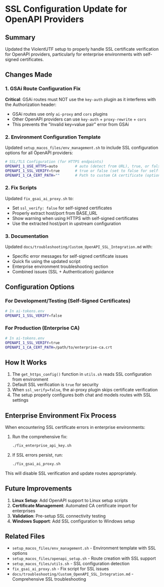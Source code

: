 # SSL Configuration Update for OpenAPI Providers

## Summary
Updated the ViolentUTF setup to properly handle SSL certificate verification for OpenAPI providers, particularly for enterprise environments with self-signed certificates.

## Changes Made

### 1. GSAi Route Configuration Fix
**Critical**: GSAi routes must NOT use the `key-auth` plugin as it interferes with the Authorization header:
- GSAi routes use only `ai-proxy` and `cors` plugins
- Other OpenAPI providers can use `key-auth` + `proxy-rewrite` + `cors`
- This prevents the "Invalid key=value pair" error from GSAi

### 2. Environment Configuration Template
Updated `setup_macos_files/env_management.sh` to include SSL configuration options for all OpenAPI providers:

```bash
# SSL/TLS Configuration (for HTTPS endpoints)
OPENAPI_1_USE_HTTPS=auto        # auto (detect from URL), true, or false
OPENAPI_1_SSL_VERIFY=true       # true or false (set to false for self-signed certs)
OPENAPI_1_CA_CERT_PATH=""       # Path to custom CA certificate (optional)
```

### 2. Fix Scripts
Updated `fix_gsai_ai_proxy.sh` to:
- Set `ssl_verify: false` for self-signed certificates
- Properly extract host/port from BASE_URL
- Show warning when using HTTPS with self-signed certificates
- Use the extracted host/port in upstream configuration

### 3. Documentation
Updated `docs/troubleshooting/Custom_OpenAPI_SSL_Integration.md` with:
- Specific error messages for self-signed certificate issues
- Quick fix using the updated script
- Enterprise environment troubleshooting section
- Combined issues (SSL + Authentication) guidance

## Configuration Options

### For Development/Testing (Self-Signed Certificates)
```bash
# In ai-tokens.env
OPENAPI_1_SSL_VERIFY=false
```

### For Production (Enterprise CA)
```bash
# In ai-tokens.env
OPENAPI_1_SSL_VERIFY=true
OPENAPI_1_CA_CERT_PATH=/path/to/enterprise-ca.crt
```

## How It Works

1. The `get_https_config()` function in `utils.sh` reads SSL configuration from environment
2. Default SSL verification is `true` for security
3. When `ssl_verify=false`, the ai-proxy plugin skips certificate verification
4. The setup properly configures both chat and models routes with SSL settings

## Enterprise Environment Fix Process

When encountering SSL certificate errors in enterprise environments:

1. Run the comprehensive fix:
   ```bash
   ./fix_enterprise_api_key.sh
   ```

2. If SSL errors persist, run:
   ```bash
   ./fix_gsai_ai_proxy.sh
   ```

This will disable SSL verification and update routes appropriately.

## Future Improvements

1. **Linux Setup**: Add OpenAPI support to Linux setup scripts
2. **Certificate Management**: Automated CA certificate import for enterprises
3. **Validation**: Pre-setup SSL connectivity testing
4. **Windows Support**: Add SSL configuration to Windows setup

## Related Files

- `setup_macos_files/env_management.sh` - Environment template with SSL options
- `setup_macos_files/openapi_setup.sh` - Route creation with SSL support
- `setup_macos_files/utils.sh` - SSL configuration detection
- `fix_gsai_ai_proxy.sh` - Fix script for SSL issues
- `docs/troubleshooting/Custom_OpenAPI_SSL_Integration.md` - Comprehensive SSL troubleshooting